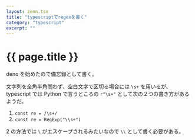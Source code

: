 ```yaml
---
layout: zenn.tsx
title: "typescriptでregexを書く"
category: "typescript"
excerpt: ""
---
```


# {{ page.title }}

deno を始めたので備忘録として書く。

文字列を全角半角問わず、空白文字で区切る場合には `\s+` を用いるが、typescript では Python で言うところの `r"\s+"` として次の２つの書き方があるようだ。

1. `const re = /\s+/`
2. `const re = RegExp("\\s+")`

2 の方法では `\` がエスケープされるみたいなので `\\` として書く必要がある。
